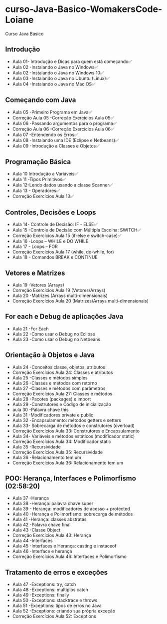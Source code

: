 # curso-Java-Basico-WomakersCode-Loiane

Curso Java Basico
## Introdução
- Aula 01- Introdução e Dicas para quem está começando✅
- Aula 02 -Instalando o Java no Windows✅
- Aula 02 -Instalando o Java no Windows 10✅
- Aula 03 -Instalando o Java no Ubuntu (Linux)✅
- Aula 04 -Instalando o Java no Mac OS✅

## Começando com Java
- Aula 05 -Primeiro Programa em Java✅
- Correção Aula 05 -Correção Exercícios Aula 05✅
- Aula 06 -Passando argumentos para o programa✅
- Correção Aula 06 -Correção Exercícios Aula 06✅
- Aula 07 -Entendendo os Erros✅
- Aula 08 -Instalando uma IDE (Eclipse e Netbeans)✅
- Aula 09 -Introdução a Classes e Objetos✅
## Programação Básica

- Aula 10 Introdução a Variáveis✅
- Aula 11 -Tipos Primitivos✅
- Aula 12-Lendo dados usando a classe Scanner✅
- Aula 13 - Operadores✅
- Correção Exercícios Aula 13✅
## Controles, Decisões e Loops 
- Aula 14- Controle de Decisão: IF - ELSE✅
- Aula 15 -Controle de Decisão com Múltipla Escolha: SWITCH✅
-  Correção Exercícios Aula 15 (if-else e switch-case)✅
- Aula 16  -Loops – WHILE e DO WHILE
- Aula 17 - Loops – FOR
- Correção Exercícios Aula 17 (while, do-while, for)
- Aula 18 - Comandos BREAK e CONTINUE
## Vetores e Matrizes  
- Aula 19 -Vetores (Arrays)
- Correção Exercícios Aula 19 (Vetores/Arrays)
- Aula 20 -Matrizes (Arrays multi-dimensionais)
- Correção Exercícios Aula 20 (Matrizes/Arrays multi-dimensionais)

## For each e Debug de aplicações Java  
- Aula 21 -For Each
- Aula 22 -Como usar o Debug no Eclipse
- Aula 23 -Como usar o Debug no Netbeans
## Orientação à Objetos e Java  
- Aula 24 -Conceitos classe, objetos, atributos
- Correção Exercícios Aula 24: Classes e atributos
- Aula 25 -Classes e métodos simples
- Aula 26 -Classes e métodos com retorno
- Aula 27 -Classes e métodos com parâmetros
- Correção Exercícios Aula 27: Classes e métodos
- Aula 28 -Pacotes (packages) e import
- Aula 29 -Construtores e Código de inicialização
- aula 30 -Palavra chave this
- Aula 31 -Modificadores private e public
- Aula 32 -Encapsulamento: métodos getters e setters
- Aula 33- Sobrecarga de métodos e construtores (overload)
- Correção Exercícios Aula 33: Construtores e Encapsulamento
- Aula 34- Variáveis e métodos estáticos (modificador static)
- Correção Exercícios Aula 34: Modificador static
- Aula 35 -Recursividade
- Correção Exercícios Aula 35: Recursividade
- Aula 36 -Relacionamento tem um
- Correção Exercícios Aula 36: Relacionamento tem um
## POO: Herança, Interfaces e Polimorfismo (02:58:20)
- Aula 37 -Herança
- Aula 38 -Herança: palavra chave super
- Aula 39 - Herança: modificadores de acesso + protected
- Aula 40 -Herança e Polimorfismo: sobrecarga de métodos
- Aula 41 -Herança: classes abstratas
- Aula 42 -Palavra chave final
- Aula 43 -Classe Object
- Correção Exercícios Aula 43: Herança
- Aula 44 -Interfaces
- Aula 45 -Interfaces e Herança: casting e instaceof
- Aula 46 -Interface e herança
- Correção Exercícios Aula 46: Interfaces e Polimorfismo

## Tratamento de erros e exceções  
- Aula 47 -Exceptions: try, catch
- Aula 48 -Exceptions: multiplos catch
- Aula 49 -Exceptions: finally
- Aula 50 -Exceptions: stacktrace e throws
- Aula 51 -Exceptions: tipos de erros no Java
- Aula 52 -Exceptions: criando sua própria exceção
- Correção Exercícios Aula 52: Exceptions